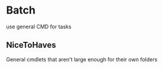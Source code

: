 # Batch
use general CMD for tasks

## NiceToHaves
General cmdlets that aren't large enough for their own folders